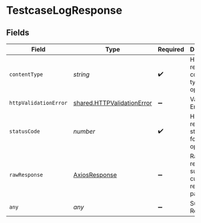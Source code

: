 # TestcaseLogResponse


## Fields

| Field                                                                           | Type                                                                            | Required                                                                        | Description                                                                     |
| ------------------------------------------------------------------------------- | ------------------------------------------------------------------------------- | ------------------------------------------------------------------------------- | ------------------------------------------------------------------------------- |
| `contentType`                                                                   | *string*                                                                        | :heavy_check_mark:                                                              | HTTP response content type for this operation                                   |
| `httpValidationError`                                                           | [shared.HTTPValidationError](../../../sdk/models/shared/httpvalidationerror.md) | :heavy_minus_sign:                                                              | Validation Error                                                                |
| `statusCode`                                                                    | *number*                                                                        | :heavy_check_mark:                                                              | HTTP response status code for this operation                                    |
| `rawResponse`                                                                   | [AxiosResponse](https://axios-http.com/docs/res_schema)                         | :heavy_minus_sign:                                                              | Raw HTTP response; suitable for custom response parsing                         |
| `any`                                                                           | *any*                                                                           | :heavy_minus_sign:                                                              | Successful Response                                                             |